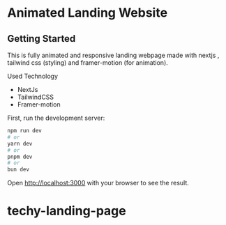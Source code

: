 # Animated Landing Website

## Getting Started

This is fully animated and responsive landing webpage made with nextjs , tailwind css (styling) and framer-motion (for animation).

Used Technology

- NextJs
- TailwindCSS
- Framer-motion

First, run the development server:

```bash
npm run dev
# or
yarn dev
# or
pnpm dev
# or
bun dev
```

Open [http://localhost:3000](http://localhost:3000) with your browser to see the result.

# techy-landing-page
